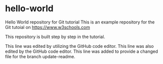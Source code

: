 # hello-world
Hello World repository for Git tutorial
This is an example repository for the Git tutoial on https://www.w3schools.com

This repository is built step by step in the tutorial.

This line was edited by utilizing the GitHub code editor.
This line was also edited by the GitHub code editor.
This line was added to provide a changed file for the branch update-readme.